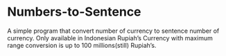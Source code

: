 # Numbers-to-Sentence
A simple program that convert number of currency to sentence number of currency. Only available in Indonesian Rupiah’s Currency with maximum range conversion is up to 100 millions(still) Rupiah’s.
